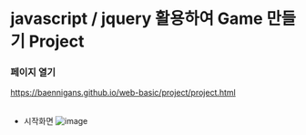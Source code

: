 # javascript / jquery 활용하여 Game 만들기 Project


### 페이지 열기

https://baennigans.github.io/web-basic/project/project.html
<br><br>
- 시작화면
![image](https://github.com/baennigans/web-basic/assets/126841214/02d446f3-d329-4be6-8fc0-d387a6a80bdb)
